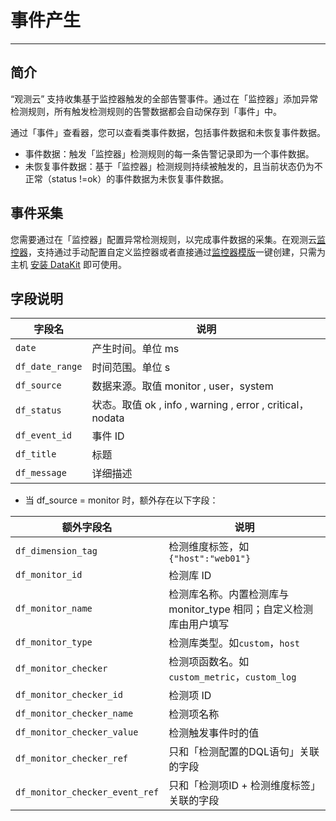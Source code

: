 # 事件产生
---

## 简介

“观测云” 支持收集基于监控器触发的全部告警事件。通过在「监控器」添加异常检测规则，所有触发检测规则的告警数据都会自动保存到「事件」中。

通过「事件」查看器，您可以查看类事件数据，包括事件数据和未恢复事件数据。

- 事件数据：触发「监控器」检测规则的每一条告警记录即为一个事件数据。
- 未恢复事件数据：基于「监控器」检测规则持续被触发的，且当前状态仍为不正常（status !=ok）的事件数据为未恢复事件数据。

## 事件采集

您需要通过在「监控器」配置异常检测规则，以完成事件数据的采集。在观测云[监控器](../monitoring/index.md)，支持通过手动配置自定义监控器或者直接通过[监控器模版](../monitoring/template.md)一键创建，只需为主机 [安装 DataKit](../datakit/datakit-install.md) 即可使用。

## 字段说明
| 字段名 | 说明 |
| --- | --- |
| `date` | 产生时间。单位 ms |
| `df_date_range` | 时间范围。单位 s |
| `df_source` | 数据来源。取值 monitor , user，system |
| `df_status` | 状态。取值 ok , info , warning , error , critical，nodata |
| `df_event_id` | 事件 ID |
| `df_title` | 标题 |
| `df_message` | 详细描述 |


- 当 df_source = monitor 时，额外存在以下字段：

| 额外字段名 | 说明 |
| --- | --- |
| `df_dimension_tag` | 检测维度标签，如`{"host":"web01"}` |
| `df_monitor_id` | 检测库 ID  |
| `df_monitor_name` | 检测库名称。内置检测库与 monitor_type 相同；自定义检测库由用户填写 |
| `df_monitor_type` | 检测库类型。如`custom`，`host` |
| `df_monitor_checker` | 检测项函数名。如`custom_metric`，`custom_log` |
| `df_monitor_checker_id` | 检测项 ID |
| `df_monitor_checker_name` | 检测项名称 |
| `df_monitor_checker_value` | 检测触发事件时的值 |
| `df_monitor_checker_ref` | 只和「检测配置的DQL语句」关联的字段 |
| `df_monitor_checker_event_ref` | 只和「检测项ID + 检测维度标签」关联的字段 |
